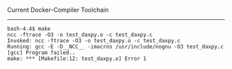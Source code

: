 Current Docker-Compiler Toolchain
  _______________________

```
bash-4.4$ make
ncc -ftrace -O3 -o test_daxpy.o -c test_daxpy.c
Invoked: ncc -ftrace -O3 -o test_daxpy.o -c test_daxpy.c
Running: gcc -E -D__NCC__ -imacros /usr/include/nognu -O3 test_daxpy.c
[gcc] Program failed..
make: *** [Makefile:12: test_daxpy.o] Error 1
```
